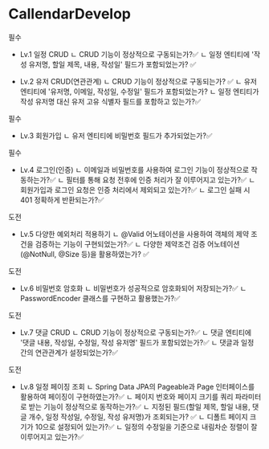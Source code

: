 # CallendarDevelop

필수
- Lv.1 일정 CRUD 
ㄴ CRUD 기능이 정상적으로 구동되는가?✅
ㄴ 일정 엔티티에 '작성 유저명, 할일 제목, 내용, 작성일' 필드가 포함되었는가? ✅

- Lv.2 유저 CRUD(연관관계) 
ㄴ CRUD 기능이 정상적으로 구동되는가? ✅
ㄴ 유저 엔티티에 '유저명, 이메일, 작성일, 수정일' 필드가 포함되었는가? ㄴ 일정 엔티티가 작성 유저명 대신 유저 고유 식별자 필드를 포함하고 있는가?✅

필수
- Lv.3 회원가입
ㄴ 유저 엔티티에 비밀번호 필드가 추가되었는가?✅

필수
- Lv.4 로그인(인증) 
ㄴ 이메일과 비밀번호를 사용하여 로그인 기능이 정상적으로 작동하는가?✅
ㄴ 필터를 통해 요청 전후에 인증 처리가 잘 이루어지고 있는가?✅
ㄴ 회원가입과 로그인 요청은 인증 처리에서 제외되고 있는가?✅
ㄴ 로그인 실패 시 401 정확하게 반환되는가?✅

도전
- Lv.5 다양한 예외처리 적용하기 
ㄴ @Valid 어노테이션을 사용하여 객체의 제약 조건을 검증하는 기능이 구현되었는가?✅
ㄴ 다양한 제약조건 검증 어노테이션(@NotNull, @Size 등)을 활용하였는가? ✅ 

도전
- Lv.6 비밀번호 암호화
ㄴ 비밀번호가 성공적으로 암호화되어 저장되는가?✅
ㄴ PasswordEncoder 클래스를 구현하고 활용했는가?✅

도전
- Lv.7 댓글 CRUD 
ㄴ CRUD 기능이 정상적으로 구동되는가?✅
ㄴ 댓글 엔티티에 '댓글 내용, 작성일, 수정일, 작성 유저명' 필드가 포함되었는가?✅
ㄴ 댓글과 일정 간의 연관관계가 설정되었는가?✅

도전
- Lv.8 일정 페이징 조회 
ㄴ Spring Data JPA의 Pageable과 Page 인터페이스를 활용하여 페이징이 구현하였는가?✅
ㄴ 페이지 번호와 페이지 크기를 쿼리 파라미터로 받는 기능이 정상적으로 동작하는가?✅
ㄴ 지정된 필드(할일 제목, 할일 내용, 댓글 개수, 일정 작성일, 수정일, 작성 유저명)가 조회되는가? ✅
ㄴ 디폴트 페이지 크기가 10으로 설정되어 있는가?✅
ㄴ 일정의 수정일을 기준으로 내림차순 정렬이 잘 이루어지고 있는가?✅
